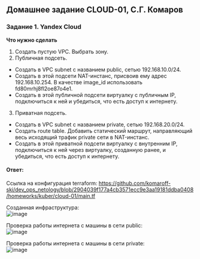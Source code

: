 ## Домашнее задание CLOUD-01, С.Г. Комаров

### Задание 1. Yandex Cloud 

**Что нужно сделать**

1. Создать пустую VPC. Выбрать зону.
2. Публичная подсеть.

 - Создать в VPC subnet с названием public, сетью 192.168.10.0/24.
 - Создать в этой подсети NAT-инстанс, присвоив ему адрес 192.168.10.254. В качестве image_id использовать fd80mrhj8fl2oe87o4e1.
 - Создать в этой публичной подсети виртуалку с публичным IP, подключиться к ней и убедиться, что есть доступ к интернету.
3. Приватная подсеть.
 - Создать в VPC subnet с названием private, сетью 192.168.20.0/24.
 - Создать route table. Добавить статический маршрут, направляющий весь исходящий трафик private сети в NAT-инстанс.
 - Создать в этой приватной подсети виртуалку с внутренним IP, подключиться к ней через виртуалку, созданную ранее, и убедиться, что есть доступ к интернету.

#### Ответ:

Ссылка на конфигурация terraform: https://github.com/komaroff-ski/dev_ops_netology/blob/2904039f177a4cb3571ecc9e3aa19181ddba0408/homeworks/kuber/cloud-01/main.tf  

Созданная инфраструктура:  
![image](https://github.com/komaroff-ski/dev_ops_netology/assets/93157702/c6b4cb9a-81d3-448c-9cee-386b7824501e)


Проверка работы интернета с машины в сети public:  
![image](https://github.com/komaroff-ski/dev_ops_netology/assets/93157702/2866236d-5993-42cc-95ca-0a5631c3fbf8)


Проверка работы интернета с машины в сети private:  
![image](https://github.com/komaroff-ski/dev_ops_netology/assets/93157702/13b2ecef-337f-48e0-9b8d-b28cf9a9d05b)
